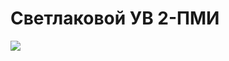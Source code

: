 # Светлаковой УВ 2-ПМИ
![](https://media0.giphy.com/media/MaUARAPy1EfXS4P0H5/giphy.gif?cid=6c09b952jytounelasxyl2v6sq7ja3hze9x3k4t8u39jybad&ep=v1_stickers_related&rid=giphy.gif&ct=s)
